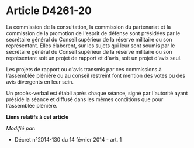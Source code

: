 # Article D4261-20

La commission de la consultation, la commission du partenariat et la commission de la promotion de l'esprit de défense sont
présidées par le secrétaire général du Conseil supérieur de la réserve militaire ou son représentant. Elles élaborent, sur
les sujets qui leur sont soumis par le secrétaire général du Conseil supérieur de la réserve militaire ou son représentant
soit un projet de rapport et d'avis, soit un projet d'avis seul. 

Les projets de rapport ou d'avis transmis par ces commissions à l'assemblée plénière ou au conseil restreint font mention des
votes ou des avis divergents en leur sein. 

Un procès-verbal est établi après chaque séance, signé par l'autorité ayant présidé la séance et diffusé dans les mêmes
conditions que pour l'assemblée plénière.

**Liens relatifs à cet article**

_Modifié par_:

  - Décret n°2014-130 du 14 février 2014 - art. 1
